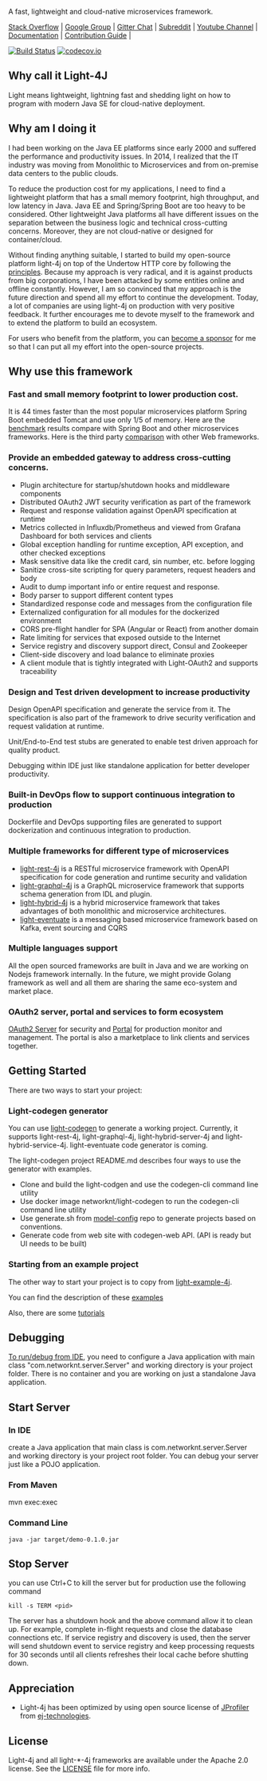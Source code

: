 A fast, lightweight and cloud-native microservices framework.

[Stack Overflow](https://stackoverflow.com/questions/tagged/light-4j) |
[Google Group](https://groups.google.com/forum/#!forum/light-4j) |
[Gitter Chat](https://gitter.im/networknt/light-4j) |
[Subreddit](https://www.reddit.com/r/lightapi/) |
[Youtube Channel](https://www.youtube.com/channel/UCHCRMWJVXw8iB7zKxF55Byw) |
[Documentation](https://doc.networknt.com) |
[Contribution Guide](https://doc.networknt.com/contribute/) |

[![Build Status](https://travis-ci.org/networknt/light-4j.svg?branch=master)](https://travis-ci.org/networknt/light-4j) [![codecov.io](https://codecov.io/github/networknt/light-4j/coverage.svg?branch=master)](https://codecov.io/github/networknt/light-4j?branch=master)

## Why call it Light-4J

Light means lightweight, lightning fast and shedding light on how to program with modern Java SE for cloud-native deployment.

## Why am I doing it

I had been working on the Java EE platforms since early 2000 and suffered the performance and productivity issues. In 2014, I realized that the IT industry was moving from Monolithic to Microservices and from on-premise data centers to the public clouds.

To reduce the production cost for my applications, I need to find a lightweight platform that has a small memory footprint,  high throughput, and low latency in Java. Java EE and Spring/Spring Boot are too heavy to be considered. Other lightweight Java platforms all have different issues on the separation between the business logic and technical cross-cutting concerns. Moreover, they are not cloud-native or designed for container/cloud.

Without finding anything suitable, I started to build my open-source platform light-4j on top of the Undertow HTTP core by following the [principles](https://doc.networknt.com/about/principles/). Because my approach is very radical, and it is against products from big corporations, I have been attacked by some entities online and offline constantly. However, I am so convinced that my approach is the future direction and spend all my effort to continue the development. Today, a lot of companies are using light-4j on production with very positive feedback. It further encourages me to devote myself to the framework and to extend the platform to build an ecosystem.

For users who benefit from the platform, you can [become a sponsor](https://github.com/sponsors/stevehu) for me so that I can put all my effort into the open-source projects.

## Why use this framework

### Fast and small memory footprint to lower production cost.

It is 44 times faster than the most popular microservices platform Spring Boot embedded Tomcat and use only 1/5 of memory. Here are the [benchmark](https://github.com/networknt/microservices-framework-benchmark) results compare with Spring Boot and other microservices frameworks. Here is the third party [comparison](https://www.techempower.com/benchmarks/) with other Web frameworks.

### Provide an embedded gateway to address cross-cutting concerns.
* Plugin architecture for startup/shutdown hooks and middleware components
* Distributed OAuth2 JWT security verification as part of the framework
* Request and response validation against OpenAPI specification at runtime
* Metrics collected in Influxdb/Prometheus and viewed from Grafana Dashboard for both services and clients
* Global exception handling for runtime exception, API exception, and other checked exceptions
* Mask sensitive data like the credit card, sin number, etc. before logging
* Sanitize cross-site scripting for query parameters, request headers and body
* Audit to dump important info or entire request and response.
* Body parser to support different content types
* Standardized response code and messages from the configuration file
* Externalized configuration for all modules for the dockerized environment
* CORS pre-flight handler for SPA (Angular or React) from another domain
* Rate limiting for services that exposed outside to the Internet
* Service registry and discovery support direct, Consul and Zookeeper
* Client-side discovery and load balance to eliminate proxies
* A client module that is tightly integrated with Light-OAuth2 and supports traceability

### Design and Test driven development to increase productivity
Design OpenAPI specification and generate the service from it. The specification is also
part of the framework to drive security verification and request validation at runtime.

Unit/End-to-End test stubs are generated to enable test driven approach for quality product.

Debugging within IDE just like standalone application for better developer productivity.

### Built-in DevOps flow to support continuous integration to production

Dockerfile and DevOps supporting files are generated to support dockerization and continuous
integration to production.

### Multiple frameworks for different type of microservices

- [light-rest-4j](https://github.com/networknt/light-rest-4j) is a RESTful microservice framework with OpenAPI specification for code generation and runtime security and validation
- [light-graphql-4j](https://github.com/networknt/light-graphql-4j) is a GraphQL microservice framework that supports schema generation from IDL and plugin.
- [light-hybrid-4j](https://github.com/networknt/light-hybrid-4j) is a hybrid microservice framework that takes advantages of both monolithic and microservice architectures.
- [light-eventuate](https://github.com/networknt/light-eventuate-4j) is a messaging based microservice framework based on Kafka, event sourcing and CQRS

### Multiple languages support

All the open sourced frameworks are built in Java and we are working on Nodejs framework internally.
In the future, we might provide Golang framework as well and all them are sharing the same eco-system
and market place.


### OAuth2 server, portal and services to form ecosystem

[OAuth2 Server](https://github.com/networknt/light-oauth2) for security and [Portal](https://github.com/networknt/light-portal)
for production monitor and management. The portal is also a marketplace to link clients and services
together.


## Getting Started

There are two ways to start your project:

### Light-codegen generator

You can use [light-codegen](https://github.com/networknt/light-codegen) to generate a working project.
Currently, it supports light-rest-4j, light-graphql-4j, light-hybrid-server-4j and light-hybrid-service-4j.
light-eventuate code generator is coming.

The light-codegen project README.md describes four ways to use the generator with examples.

* Clone and build the light-codgen and use the codegen-cli command line utility
* Use docker image networknt/light-codegen to run the codegen-cli command line utility
* Use generate.sh from [model-config](https://github.com/networknt/model-config) repo to generate projects based on conventions.
* Generate code from web site with codegen-web API. (API is ready but UI needs to be built)


### Starting from an example project

The other way to start your project is to copy from [light-example-4j](https://github.com/networknt/light-example-4j).

You can find the description of these [examples](https://www.networknt.com/example/)

Also, there are some [tutorials](https://www.networknt.com/tutorial/)


## Debugging

[To run/debug from IDE](https://www.networknt.com/tutorial/common/debug/), you need to
configure a Java application with main class "com.networknt.server.Server" and working
directory is your project folder. There is no container and you are working on just a standalone
Java application.


## Start Server

### In IDE
create a Java application that main class is com.networknt.server.Server and working
directory is your project root folder. You can debug your server just like a POJO application.

### From Maven

mvn exec:exec

### Command Line

```
java -jar target/demo-0.1.0.jar
```

## Stop Server

you can use Ctrl+C to kill the server but for production use the following command

```
kill -s TERM <pid>
```

The server has a shutdown hook and the above command allow it to clean up. For example,
complete in-flight requests and close the database connections etc. If service registry
and discovery is used, then the server will send shutdown event to service registry and
keep processing requests for 30 seconds until all clients refreshes their local cache
before shutting down.

## Appreciation

- Light-4j has been optimized by using open source license of [JProfiler](http://www.ej-technologies.com/products/jprofiler/overview.html)
from [ej-technologies](http://www.ej-technologies.com/).

## License

Light-4j and all light-*-4j frameworks are available under the Apache 2.0 license. See the [LICENSE](https://www.apache.org/licenses/LICENSE-2.0)
file for more info.
